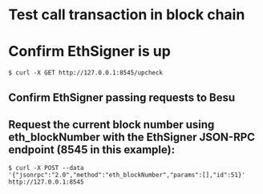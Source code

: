 # Test call transaction in block chain

# Confirm EthSigner is up
```shell
$ curl -X GET http://127.0.0.1:8545/upcheck
```

## Confirm EthSigner passing requests to Besu
## Request the current block number using eth_blockNumber with the EthSigner JSON-RPC endpoint (8545 in this example):
```shell
$ curl -X POST --data '{"jsonrpc":"2.0","method":"eth_blockNumber","params":[],"id":51}' http://127.0.0.1:8545
```
